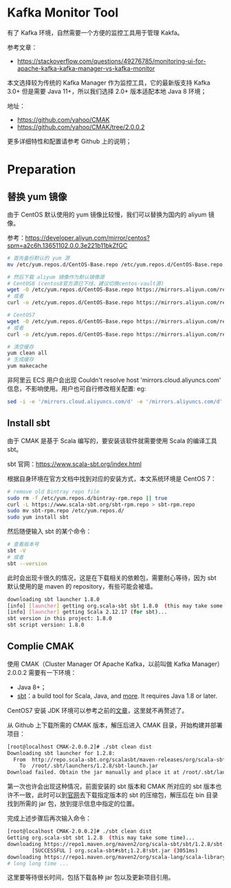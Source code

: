 # Kafka Monitor Tool

有了 Kafka 环境，自然需要一个方便的监控工具用于管理 Kakfa。

参考文章：

- https://stackoverflow.com/questions/49276785/monitoring-ui-for-apache-kafka-kafka-manager-vs-kafka-monitor

本文选择较为传统的 Kafka Manager 作为监控工具，它的最新版支持 Kafka 3.0+ 但是需要 Java 11+，所以我们选择 2.0+ 版本适配本地 Java 8 环境；

地址：

- https://github.com/yahoo/CMAK
- https://github.com/yahoo/CMAK/tree/2.0.0.2

更多详细特性和配置请参考 Github 上的说明；

# Preparation

## 替换  yum 镜像

由于 CentOS 默认使用的 yum 镜像比较慢，我们可以替换为国内的 aliyum 镜像。

参考：https://developer.aliyun.com/mirror/centos?spm=a2c6h.13651102.0.0.3e221b11bkZfGC

```bash
# 首先备份默认的 yum 源
mv /etc/yum.repos.d/CentOS-Base.repo /etc/yum.repos.d/CentOS-Base.repo.backup

# 然后下载 aliyum 镜像作为默认镜像源
# CentOS8 (centos8官方源已下线，建议切换centos-vault源)
wget -O /etc/yum.repos.d/CentOS-Base.repo https://mirrors.aliyun.com/repo/Centos-vault-8.5.2111.repo
# 或者
curl -o /etc/yum.repos.d/CentOS-Base.repo https://mirrors.aliyun.com/repo/Centos-vault-8.5.2111.repo

# CentOS7
wget -O /etc/yum.repos.d/CentOS-Base.repo https://mirrors.aliyun.com/repo/Centos-7.repo
# 或者
curl -o /etc/yum.repos.d/CentOS-Base.repo https://mirrors.aliyun.com/repo/Centos-7.repo

# 清空缓存
yum clean all
# 生成缓存
yum makecache
```

非阿里云 ECS 用户会出现 Couldn't resolve host 'mirrors.cloud.aliyuncs.com' 信息，不影响使用。用户也可自行修改相关配置: eg:

```bash
sed -i -e '/mirrors.cloud.aliyuncs.com/d' -e '/mirrors.aliyuncs.com/d' /etc/yum.repos.d/CentOS-Base.repo
```

## Install sbt

由于 CMAK 是基于 Scala 编写的，要安装该软件就需要使用 Scala 的编译工具 sbt。

sbt 官网：https://www.scala-sbt.org/index.html

根据自身环境在官方文档中找到对应的安装方式，本文系统环境是 CentOS 7：

```bash
# remove old Bintray repo file
sudo rm -f /etc/yum.repos.d/bintray-rpm.repo || true
curl -L https://www.scala-sbt.org/sbt-rpm.repo > sbt-rpm.repo
sudo mv sbt-rpm.repo /etc/yum.repos.d/
sudo yum install sbt
```

然后随便输入 sbt 的某个命令：

```bash
# 查看版本号
sbt -V
# 或者
sbt --version
```

此时会出现卡很久的情况，这是在下载相关的依赖包，需要耐心等待，因为 sbt 默认使用的是 maven 的 repository，有些可能会被墙。

```bash
downloading sbt launcher 1.8.0
[info] [launcher] getting org.scala-sbt sbt 1.8.0  (this may take some time)...
[info] [launcher] getting Scala 2.12.17 (for sbt)...
sbt version in this project: 1.8.0
sbt script version: 1.8.0
```



## Complie CMAK

使用 CMAK（Cluster Manager Of Apache Kafka，以前叫做 Kafka Manager）2.0.0.2 需要有一下环境：

- Java 8+；
- [sbt](https://www.scala-sbt.org/)：a build tool for Scala, Java, and [more](https://github.com/d40cht/sbt-cpp). It requires Java 1.8 or later.

CentOS7 安装 JDK 环境可以参考之前的[文章](https://naivekyo.github.io/2021/07/06/centos7-install-jdk/)，这里就不再赘述了。

从 Github 上下载所需的 CMAK 版本，解压后进入 CMAK 目录，开始构建并部署项目：

```bash
[root@localhost CMAK-2.0.0.2]# ./sbt clean dist
Downloading sbt launcher for 1.2.8:
  From  http://repo.scala-sbt.org/scalasbt/maven-releases/org/scala-sbt/sbt-launch/1.2.8/sbt-launch.jar
    To  /root/.sbt/launchers/1.2.8/sbt-launch.jar
Download failed. Obtain the jar manually and place it at /root/.sbt/launchers/1.2.8/sbt-launch.jar
```

第一次也许会出现这种情况，前面安装的 sbt 版本和 CMAK 所对应的 sbt 版本也许不一致，此时可以到[官网](https://www.scala-sbt.org/download.html)去下载指定版本的 sbt 的压缩包，解压后在 bin 目录找到所需的 jar 包，放到提示信息中指定的位置。

完成上述步骤后再次输入命令：

```bash
[root@localhost CMAK-2.0.0.2]# ./sbt clean dist
Getting org.scala-sbt sbt 1.2.8  (this may take some time)...
downloading https://repo1.maven.org/maven2/org/scala-sbt/sbt/1.2.8/sbt-1.2.8.jar ...
        [SUCCESSFUL ] org.scala-sbt#sbt;1.2.8!sbt.jar (3051ms)
downloading https://repo1.maven.org/maven2/org/scala-lang/scala-library/2.12.7/scala-library-2.12.7.jar ...
# long long time ...

```

这里要等待很长时间，包括下载各种 jar 包以及更新项目引用。